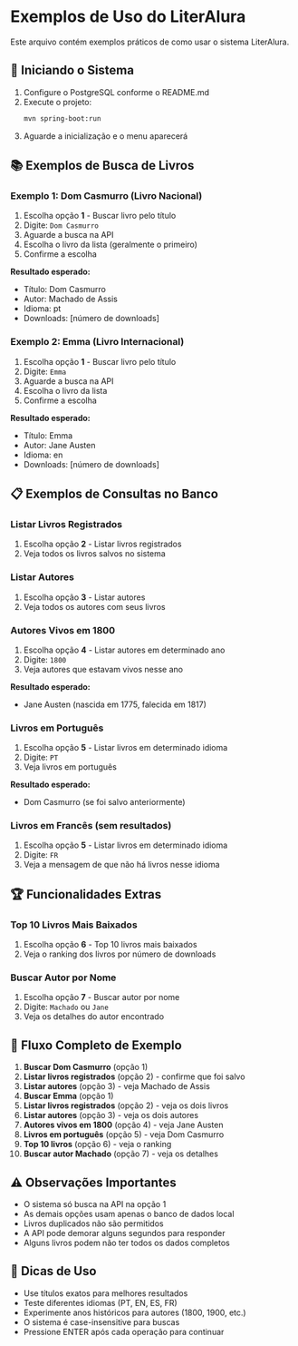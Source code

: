 # Exemplos de Uso do LiterAlura

Este arquivo contém exemplos práticos de como usar o sistema LiterAlura.

## 🚀 Iniciando o Sistema

1. Configure o PostgreSQL conforme o README.md
2. Execute o projeto:
   ```bash
   mvn spring-boot:run
   ```
3. Aguarde a inicialização e o menu aparecerá

## 📚 Exemplos de Busca de Livros

### Exemplo 1: Dom Casmurro (Livro Nacional)

1. Escolha opção **1** - Buscar livro pelo título
2. Digite: `Dom Casmurro`
3. Aguarde a busca na API
4. Escolha o livro da lista (geralmente o primeiro)
5. Confirme a escolha

**Resultado esperado:**
- Título: Dom Casmurro
- Autor: Machado de Assis
- Idioma: pt
- Downloads: [número de downloads]

### Exemplo 2: Emma (Livro Internacional)

1. Escolha opção **1** - Buscar livro pelo título
2. Digite: `Emma`
3. Aguarde a busca na API
4. Escolha o livro da lista
5. Confirme a escolha

**Resultado esperado:**
- Título: Emma
- Autor: Jane Austen
- Idioma: en
- Downloads: [número de downloads]

## 📋 Exemplos de Consultas no Banco

### Listar Livros Registrados

1. Escolha opção **2** - Listar livros registrados
2. Veja todos os livros salvos no sistema

### Listar Autores

1. Escolha opção **3** - Listar autores
2. Veja todos os autores com seus livros

### Autores Vivos em 1800

1. Escolha opção **4** - Listar autores em determinado ano
2. Digite: `1800`
3. Veja autores que estavam vivos nesse ano

**Resultado esperado:**
- Jane Austen (nascida em 1775, falecida em 1817)

### Livros em Português

1. Escolha opção **5** - Listar livros em determinado idioma
2. Digite: `PT`
3. Veja livros em português

**Resultado esperado:**
- Dom Casmurro (se foi salvo anteriormente)

### Livros em Francês (sem resultados)

1. Escolha opção **5** - Listar livros em determinado idioma
2. Digite: `FR`
3. Veja a mensagem de que não há livros nesse idioma

## 🏆 Funcionalidades Extras

### Top 10 Livros Mais Baixados

1. Escolha opção **6** - Top 10 livros mais baixados
2. Veja o ranking dos livros por número de downloads

### Buscar Autor por Nome

1. Escolha opção **7** - Buscar autor por nome
2. Digite: `Machado` ou `Jane`
3. Veja os detalhes do autor encontrado

## 🔄 Fluxo Completo de Exemplo

1. **Buscar Dom Casmurro** (opção 1)
2. **Listar livros registrados** (opção 2) - confirme que foi salvo
3. **Listar autores** (opção 3) - veja Machado de Assis
4. **Buscar Emma** (opção 1)
5. **Listar livros registrados** (opção 2) - veja os dois livros
6. **Listar autores** (opção 3) - veja os dois autores
7. **Autores vivos em 1800** (opção 4) - veja Jane Austen
8. **Livros em português** (opção 5) - veja Dom Casmurro
9. **Top 10 livros** (opção 6) - veja o ranking
10. **Buscar autor Machado** (opção 7) - veja os detalhes

## ⚠️ Observações Importantes

- O sistema só busca na API na opção 1
- As demais opções usam apenas o banco de dados local
- Livros duplicados não são permitidos
- A API pode demorar alguns segundos para responder
- Alguns livros podem não ter todos os dados completos

## 🎯 Dicas de Uso

- Use títulos exatos para melhores resultados
- Teste diferentes idiomas (PT, EN, ES, FR)
- Experimente anos históricos para autores (1800, 1900, etc.)
- O sistema é case-insensitive para buscas
- Pressione ENTER após cada operação para continuar
